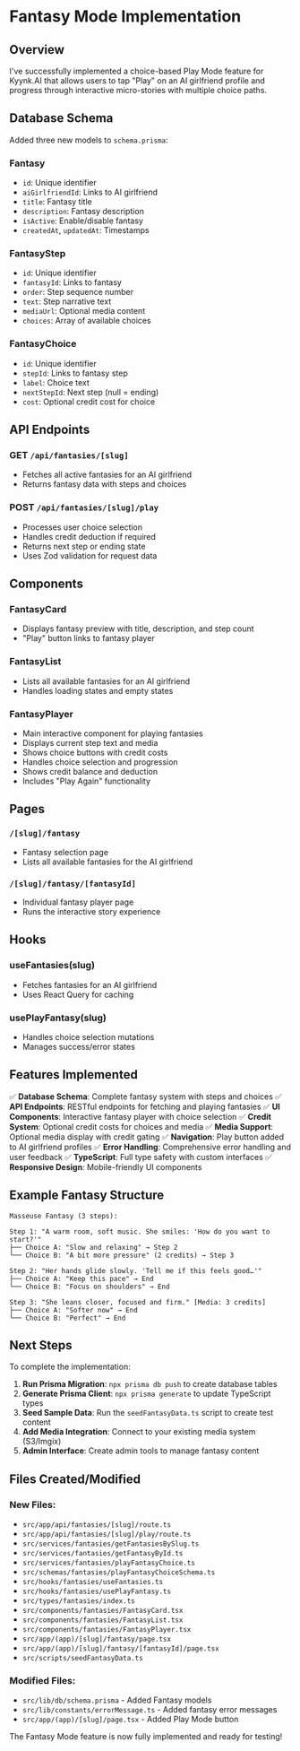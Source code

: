 # Fantasy Mode Implementation

## Overview

I've successfully implemented a choice-based Play Mode feature for Kyynk.AI that allows users to tap "Play" on an AI girlfriend profile and progress through interactive micro-stories with multiple choice paths.

## Database Schema

Added three new models to `schema.prisma`:

### Fantasy

- `id`: Unique identifier
- `aiGirlfriendId`: Links to AI girlfriend
- `title`: Fantasy title
- `description`: Fantasy description
- `isActive`: Enable/disable fantasy
- `createdAt`, `updatedAt`: Timestamps

### FantasyStep

- `id`: Unique identifier
- `fantasyId`: Links to fantasy
- `order`: Step sequence number
- `text`: Step narrative text
- `mediaUrl`: Optional media content
- `choices`: Array of available choices

### FantasyChoice

- `id`: Unique identifier
- `stepId`: Links to fantasy step
- `label`: Choice text
- `nextStepId`: Next step (null = ending)
- `cost`: Optional credit cost for choice

## API Endpoints

### GET `/api/fantasies/[slug]`

- Fetches all active fantasies for an AI girlfriend
- Returns fantasy data with steps and choices

### POST `/api/fantasies/[slug]/play`

- Processes user choice selection
- Handles credit deduction if required
- Returns next step or ending state
- Uses Zod validation for request data

## Components

### FantasyCard

- Displays fantasy preview with title, description, and step count
- "Play" button links to fantasy player

### FantasyList

- Lists all available fantasies for an AI girlfriend
- Handles loading states and empty states

### FantasyPlayer

- Main interactive component for playing fantasies
- Displays current step text and media
- Shows choice buttons with credit costs
- Handles choice selection and progression
- Shows credit balance and deduction
- Includes "Play Again" functionality

## Pages

### `/[slug]/fantasy`

- Fantasy selection page
- Lists all available fantasies for the AI girlfriend

### `/[slug]/fantasy/[fantasyId]`

- Individual fantasy player page
- Runs the interactive story experience

## Hooks

### useFantasies(slug)

- Fetches fantasies for an AI girlfriend
- Uses React Query for caching

### usePlayFantasy(slug)

- Handles choice selection mutations
- Manages success/error states

## Features Implemented

✅ **Database Schema**: Complete fantasy system with steps and choices
✅ **API Endpoints**: RESTful endpoints for fetching and playing fantasies
✅ **UI Components**: Interactive fantasy player with choice selection
✅ **Credit System**: Optional credit costs for choices and media
✅ **Media Support**: Optional media display with credit gating
✅ **Navigation**: Play button added to AI girlfriend profiles
✅ **Error Handling**: Comprehensive error handling and user feedback
✅ **TypeScript**: Full type safety with custom interfaces
✅ **Responsive Design**: Mobile-friendly UI components

## Example Fantasy Structure

```
Masseuse Fantasy (3 steps):

Step 1: "A warm room, soft music. She smiles: 'How do you want to start?'"
├── Choice A: "Slow and relaxing" → Step 2
└── Choice B: "A bit more pressure" (2 credits) → Step 3

Step 2: "Her hands glide slowly. 'Tell me if this feels good…'"
├── Choice A: "Keep this pace" → End
└── Choice B: "Focus on shoulders" → End

Step 3: "She leans closer, focused and firm." [Media: 3 credits]
├── Choice A: "Softer now" → End
└── Choice B: "Perfect" → End
```

## Next Steps

To complete the implementation:

1. **Run Prisma Migration**: `npx prisma db push` to create database tables
2. **Generate Prisma Client**: `npx prisma generate` to update TypeScript types
3. **Seed Sample Data**: Run the `seedFantasyData.ts` script to create test content
4. **Add Media Integration**: Connect to your existing media system (S3/Imgix)
5. **Admin Interface**: Create admin tools to manage fantasy content

## Files Created/Modified

### New Files:

- `src/app/api/fantasies/[slug]/route.ts`
- `src/app/api/fantasies/[slug]/play/route.ts`
- `src/services/fantasies/getFantasiesBySlug.ts`
- `src/services/fantasies/getFantasyById.ts`
- `src/services/fantasies/playFantasyChoice.ts`
- `src/schemas/fantasies/playFantasyChoiceSchema.ts`
- `src/hooks/fantasies/useFantasies.ts`
- `src/hooks/fantasies/usePlayFantasy.ts`
- `src/types/fantasies/index.ts`
- `src/components/fantasies/FantasyCard.tsx`
- `src/components/fantasies/FantasyList.tsx`
- `src/components/fantasies/FantasyPlayer.tsx`
- `src/app/(app)/[slug]/fantasy/page.tsx`
- `src/app/(app)/[slug]/fantasy/[fantasyId]/page.tsx`
- `src/scripts/seedFantasyData.ts`

### Modified Files:

- `src/lib/db/schema.prisma` - Added Fantasy models
- `src/lib/constants/errorMessage.ts` - Added fantasy error messages
- `src/app/(app)/[slug]/page.tsx` - Added Play Mode button

The Fantasy Mode feature is now fully implemented and ready for testing!
